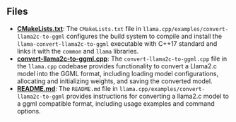 
## Files
- **[CMakeLists.txt](convert-llama2c-to-ggml/CMakeLists.txt.driver.md)**: The `CMakeLists.txt` file in `llama.cpp/examples/convert-llama2c-to-ggml` configures the build system to compile and install the `llama-convert-llama2c-to-ggml` executable with C++17 standard and links it with the `common` and `llama` libraries.
- **[convert-llama2c-to-ggml.cpp](convert-llama2c-to-ggml/convert-llama2c-to-ggml.cpp.driver.md)**: The `convert-llama2c-to-ggml.cpp` file in the `llama.cpp` codebase provides functionality to convert a Llama2.c model into the GGML format, including loading model configurations, allocating and initializing weights, and saving the converted model.
- **[README.md](convert-llama2c-to-ggml/README.md.driver.md)**: The `README.md` file in `llama.cpp/examples/convert-llama2c-to-ggml` provides instructions for converting a llama2.c model to a ggml compatible format, including usage examples and command options.
